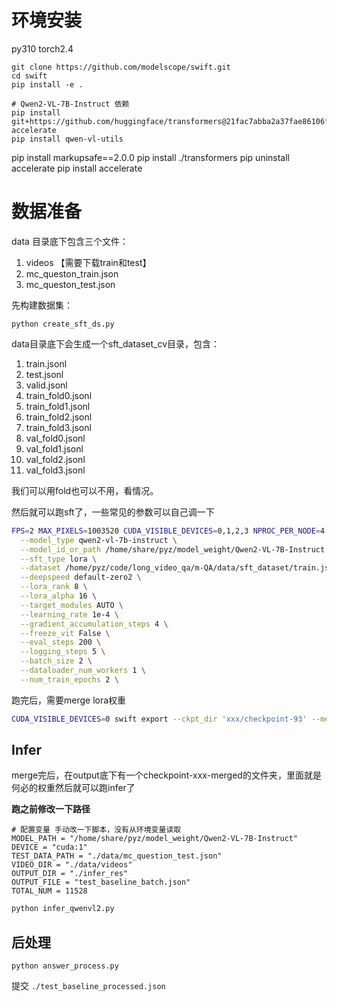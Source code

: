 
# 环境安装
py310
torch2.4
```
git clone https://github.com/modelscope/swift.git
cd swift
pip install -e .

# Qwen2-VL-7B-Instruct 依赖
pip install git+https://github.com/huggingface/transformers@21fac7abba2a37fae86106f87fcf9974fd1e3830 accelerate
pip install qwen-vl-utils
```
pip install markupsafe==2.0.0
pip install ./transformers
pip uninstall accelerate
pip install accelerate
# 数据准备

data 目录底下包含三个文件：

1. videos 【需要下载train和test】
2. mc_queston_train.json
3. mc_queston_test.json

先构建数据集：
```
python create_sft_ds.py
```

data目录底下会生成一个sft_dataset_cv目录，包含：

1. train.jsonl
2. test.jsonl
3. valid.jsonl
4. train_fold0.jsonl
5. train_fold1.jsonl
6. train_fold2.jsonl
7. train_fold3.jsonl
8. val_fold0.jsonl
9. val_fold1.jsonl
10. val_fold2.jsonl
11. val_fold3.jsonl

我们可以用fold也可以不用，看情况。


然后就可以跑sft了，一些常见的参数可以自己调一下
```bash
FPS=2 MAX_PIXELS=1003520 CUDA_VISIBLE_DEVICES=0,1,2,3 NPROC_PER_NODE=4 swift sft \
  --model_type qwen2-vl-7b-instruct \
  --model_id_or_path /home/share/pyz/model_weight/Qwen2-VL-7B-Instruct \
  --sft_type lora \
  --dataset /home/pyz/code/long_video_qa/m-QA/data/sft_dataset/train.jsonl \
  --deepspeed default-zero2 \
  --lora_rank 8 \
  --lora_alpha 16 \
  --target_modules AUTO \
  --learning_rate 1e-4 \
  --gradient_accumulation_steps 4 \
  --freeze_vit False \
  --eval_steps 200 \
  --logging_steps 5 \
  --batch_size 2 \
  --dataloader_num_workers 1 \
  --num_train_epochs 2 \
```
跑完后，需要merge lora权重
```bash
CUDA_VISIBLE_DEVICES=0 swift export --ckpt_dir 'xxx/checkpoint-93' --merge_lora true
```

## Infer
merge完后，在output底下有一个checkpoint-xxx-merged的文件夹，里面就是何必的权重然后就可以跑infer了

**跑之前修改一下路径**

```
# 配置变量 手动改一下脚本，没有从环境变量读取
MODEL_PATH = "/home/share/pyz/model_weight/Qwen2-VL-7B-Instruct"
DEVICE = "cuda:1"
TEST_DATA_PATH = "./data/mc_question_test.json"
VIDEO_DIR = "./data/videos"
OUTPUT_DIR = "./infer_res"
OUTPUT_FILE = "test_baseline_batch.json"
TOTAL_NUM = 11528
```
```python 
python infer_qwenvl2.py
```


## 后处理
```
python answer_process.py

```

提交 `./test_baseline_processed.json`
